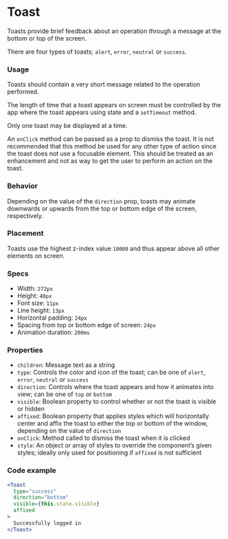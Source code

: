 # Toast

Toasts provide brief feedback about an operation through a message at the bottom or top of the screen.

There are four types of toasts; `alert`, `error`, `neutral` or `success`.

### Usage

Toasts should contain a very short message related to the operation performed.

The length of time that a toast appears on screen must be controlled by the app where the toast appears using state and a `setTimeout` method.

Only one toast may be displayed at a time.

An `onClick` method can be passed as a prop to dismiss the toast. It is not recommended that this method be used for any other type of action since the toast does not use a focusable element. This should be treated as an enhancement and not as way to get the user to perform an action on the toast.

### Behavior

Depending on the value of the `direction` prop, toasts may animate downwards or upwards from the top or bottom edge of the screen, respectively.

### Placement

Toasts use the highest z-index value `10000` and thus appear above all other elements on screen.

### Specs

* Width: `272px`
* Height: `40px`
* Font size: `11px`
* Line height: `13px`
* Horizontal padding: `24px`
* Spacing from top or bottom edge of screen: `24px`
* Animation duration: `200ms`

### Properties

* `children`: Message text as a string
* `type`: Controls the color and icon of the toast; can be one of `alert`, `error`, `neutral` or `success`
* `direction`: Controls where the toast appears and how it animates into view; can be one of `top` or `bottom`
* `visible`: Boolean property to control whether or not the toast is visible or hidden
* `affixed`: Boolean property that applies styles which will horizontally center and affix the toast to either the top or bottom of the window, depending on the value of `direction`
* `onClick`: Method called to dismiss the toast when it is clicked
* `style`: An object or array of styles to override the component’s given styles; ideally only used for positioning if `affixed` is not sufficient

### Code example

```jsx
<Toast
  type="success"
  direction="bottom"
  visible={this.state.visible}
  affixed
>
  Successfully logged in
</Toast>
```
